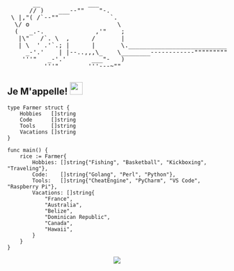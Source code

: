  <pre>
       __             ___
      // )    ___--""    "-.
 \ |,"( /`--""              `.    
  \/ o                        \  
  (   _.-.              ,'"    ;  
   |\"   /`. \  ,      /       |
   | \  ' .'`.; |      |       \.______________________________
     _-'.'    | |--..,,,\_    \________------------""""""""""""
    '''"   _-'.'       ___"-   )
          '''"        '''---~""
</pre>


  ## Je M'appelle! <img src="https://i.imgur.com/TXOjIsn.gif" width="29px">

```golang
type Farmer struct {
	Hobbies   []string
	Code      []string
	Tools     []string
	Vacations []string
}

func main() {
	rice := Farmer{
		Hobbies: []string{"Fishing", "Basketball", "Kickboxing", "Traveling"},
		Code:    []string{"Golang", "Perl", "Python"},
		Tools:   []string{"CheatEngine", "PyCharm", "VS Code", "Raspberry Pi"},
		Vacations: []string{ 
			"France",
			"Australia",
			"Belize",
			"Dominican Republic",
			"Canada",
			"Hawaii", 
		}
	}
} 
```

<!--  -->

<p align="center" >
<a href="https://github.com/girlhefunnyaf44/github-readme-stats"> 
    <img  src="https://github-readme-stats.vercel.app/api?username=girlhefunnyaf44&&show_icons=true&theme=radical"/>
  </a>

</p>

<br />
